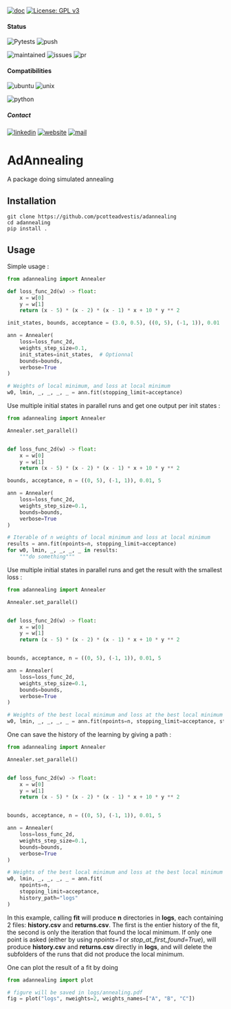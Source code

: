 [![doc](https://img.shields.io/badge/-Documentation-blue)](https://advestis.github.io/adannealing)
[![License: GPL v3](https://img.shields.io/badge/License-GPL%20v3-blue.svg)](https://www.gnu.org/licenses/gpl-3.0)

#### Status
![Pytests](https://github.com/Advestis/adannealing/actions/workflows/pull-request.yml/badge.svg)
![push](https://github.com/Advestis/adannealing/actions/workflows/push.yml/badge.svg)

![maintained](https://img.shields.io/badge/Maintained%3F-yes-green.svg)
![issues](https://img.shields.io/github/issues/Advestis/adannealing.svg)
![pr](https://img.shields.io/github/issues-pr/Advestis/adannealing.svg)


#### Compatibilities
![ubuntu](https://img.shields.io/badge/Ubuntu-supported--tested-success)
![unix](https://img.shields.io/badge/Other%20Unix-supported--untested-yellow)

![python](https://img.shields.io/pypi/pyversions/adannealing)


##### Contact
[![linkedin](https://img.shields.io/badge/LinkedIn-Advestis-blue)](https://www.linkedin.com/company/advestis/)
[![website](https://img.shields.io/badge/website-Advestis.com-blue)](https://www.advestis.com/)
[![mail](https://img.shields.io/badge/mail-maintainers-blue)](mailto:pythondev@advestis.com)

# AdAnnealing

A package doing simulated annealing

## Installation

```
git clone https://github.com/pcotteadvestis/adannealing
cd adannealing
pip install .
```

## Usage

Simple usage :
```python
from adannealing import Annealer

def loss_func_2d(w) -> float:
    x = w[0]
    y = w[1]
    return (x - 5) * (x - 2) * (x - 1) * x + 10 * y ** 2

init_states, bounds, acceptance = (3.0, 0.5), ((0, 5), (-1, 1)), 0.01

ann = Annealer(
    loss=loss_func_2d,
    weights_step_size=0.1,
    init_states=init_states,  # Optionnal
    bounds=bounds,
    verbose=True
)

# Weights of local minimum, and loss at local minimum
w0, lmin, _, _, _, _ = ann.fit(stopping_limit=acceptance)
```

Use multiple initial states in parallel runs and get one output per init states :
```python
from adannealing import Annealer

Annealer.set_parallel()


def loss_func_2d(w) -> float:
    x = w[0]
    y = w[1]
    return (x - 5) * (x - 2) * (x - 1) * x + 10 * y ** 2

bounds, acceptance, n = ((0, 5), (-1, 1)), 0.01, 5

ann = Annealer(
    loss=loss_func_2d,
    weights_step_size=0.1,
    bounds=bounds,
    verbose=True
)

# Iterable of n weights of local minimum and loss at local minimum
results = ann.fit(npoints=n, stopping_limit=acceptance)
for w0, lmin, _, _, _, _ in results:
    """do something"""
```

Use multiple initial states in parallel runs and get the result with the smallest loss :

```python
from adannealing import Annealer

Annealer.set_parallel()


def loss_func_2d(w) -> float:
    x = w[0]
    y = w[1]
    return (x - 5) * (x - 2) * (x - 1) * x + 10 * y ** 2


bounds, acceptance, n = ((0, 5), (-1, 1)), 0.01, 5

ann = Annealer(
    loss=loss_func_2d,
    weights_step_size=0.1,
    bounds=bounds,
    verbose=True
)

# Weights of the best local minimum and loss at the best local minimum
w0, lmin, _, _, _, _ = ann.fit(npoints=n, stopping_limit=acceptance, stop_at_first_found=True)
```

One can save the history of the learning by giving a path :

```python
from adannealing import Annealer

Annealer.set_parallel()


def loss_func_2d(w) -> float:
    x = w[0]
    y = w[1]
    return (x - 5) * (x - 2) * (x - 1) * x + 10 * y ** 2


bounds, acceptance, n = ((0, 5), (-1, 1)), 0.01, 5

ann = Annealer(
    loss=loss_func_2d,
    weights_step_size=0.1,
    bounds=bounds,
    verbose=True
)

# Weights of the best local minimum and loss at the best local minimum
w0, lmin, _, _, _, _ = ann.fit(
    npoints=n,
    stopping_limit=acceptance,
    history_path="logs"
)
```

In this example, calling **fit** will produce **n** directories in **logs**, each containing 2 files: **history.csv** and **returns.csv**.
The first is the entier history of the fit, the second is only the iteration that found the local minimum.
If only one point is asked (either by using *npoints=1* or *stop_at_first_found=True*), will produce **history.csv** and **returns.csv**
directly in **logs**, and will delete the subfolders of the runs that did not produce the local minimum.

One can plot the result of a fit by doing

```python
from adannealing import plot

# figure will be saved in logs/annealing.pdf
fig = plot("logs", nweights=2, weights_names=["A", "B", "C"])
```

